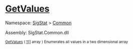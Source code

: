 # [GetValues](./ArrayExtension-100663385.md)

Namespace: [SigStat]() > [Common](./../README.md)

Assembly: SigStat.Common.dll

<sub>[GetValues](./ArrayExtension-100663385.md) ( [`T`](./ArrayExtension-100663385.md)[] array )         Enumerates all values in a two dimensional array</sub>
